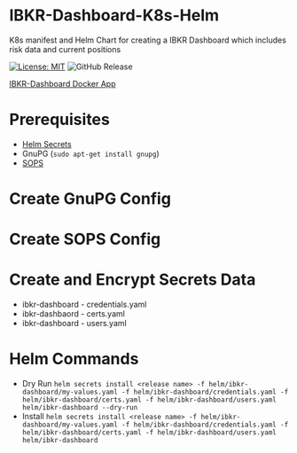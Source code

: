 # IBKR-Dashboard-K8s-Helm
K8s manifest and Helm Chart for creating a IBKR Dashboard which includes risk data and current positions

[![License: MIT](https://img.shields.io/badge/License-MIT-yellow.svg)](https://opensource.org/licenses/MIT) ![GitHub Release](https://img.shields.io/github/v/release/Adam-Lechnos/IBKR-Dashboard-K8s-Helm)

[IBKR-Dashboard Docker App](https://github.com/Adam-Lechnos/IBKR-Dashboard)

# Prerequisites
* [Helm Secrets](https://github.com/jkroepke/helm-secrets/releases/tag/v4.6.0)
* GnuPG (`sudo apt-get install gnupg`)
* [SOPS](https://github.com/getsops/sops?ref=blog.gitguardian.com)

# Create GnuPG Config

# Create SOPS Config

# Create and Encrypt Secrets Data
* ibkr-dashboard - credentials.yaml
* ibkr-dashbaord - certs.yaml
* ibkr-dashboard - users.yaml

# Helm Commands
* Dry Run `helm secrets install <release name> -f helm/ibkr-dashboard/my-values.yaml -f helm/ibkr-dashboard/credentials.yaml -f helm/ibkr-dashboard/certs.yaml -f helm/ibkr-dashboard/users.yaml helm/ibkr-dashboard --dry-run`
* Install `helm secrets install <release name> -f helm/ibkr-dashboard/my-values.yaml -f helm/ibkr-dashboard/credentials.yaml -f helm/ibkr-dashboard/certs.yaml -f helm/ibkr-dashboard/users.yaml helm/ibkr-dashboard`
